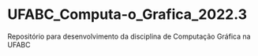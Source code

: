 # UFABC_Computa-o_Grafica_2022.3
Repositório para desenvolvimento da disciplina de Computação Gráfica na UFABC
